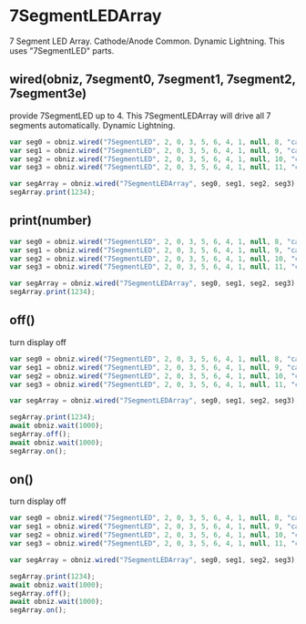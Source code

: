 # 7SegmentLEDArray
7 Segment LED Array. Cathode/Anode Common.
Dynamic Lightning.
This uses "7SegmentLED" parts.

## wired(obniz, 7segment0, 7segment1, 7segment2, 7segment3e)
provide 7SegmentLED up to 4.
This 7SegmentLEDArray will drive all 7 segments automatically.
Dynamic Lightning.

```javascript
var seg0 = obniz.wired("7SegmentLED", 2, 0, 3, 5, 6, 4, 1, null, 8, "cathode");
var seg1 = obniz.wired("7SegmentLED", 2, 0, 3, 5, 6, 4, 1, null, 9, "cathode");
var seg2 = obniz.wired("7SegmentLED", 2, 0, 3, 5, 6, 4, 1, null, 10, "cathode");
var seg3 = obniz.wired("7SegmentLED", 2, 0, 3, 5, 6, 4, 1, null, 11, "cathode");

var segArray = obniz.wired("7SegmentLEDArray", seg0, seg1, seg2, seg3);
segArray.print(1234);

```
## print(number)

```javascript
var seg0 = obniz.wired("7SegmentLED", 2, 0, 3, 5, 6, 4, 1, null, 8, "cathode");
var seg1 = obniz.wired("7SegmentLED", 2, 0, 3, 5, 6, 4, 1, null, 9, "cathode");
var seg2 = obniz.wired("7SegmentLED", 2, 0, 3, 5, 6, 4, 1, null, 10, "cathode");
var seg3 = obniz.wired("7SegmentLED", 2, 0, 3, 5, 6, 4, 1, null, 11, "cathode");

var segArray = obniz.wired("7SegmentLEDArray", seg0, seg1, seg2, seg3);
segArray.print(1234);
```

## off()
turn display off
```javascript
var seg0 = obniz.wired("7SegmentLED", 2, 0, 3, 5, 6, 4, 1, null, 8, "cathode");
var seg1 = obniz.wired("7SegmentLED", 2, 0, 3, 5, 6, 4, 1, null, 9, "cathode");
var seg2 = obniz.wired("7SegmentLED", 2, 0, 3, 5, 6, 4, 1, null, 10, "cathode");
var seg3 = obniz.wired("7SegmentLED", 2, 0, 3, 5, 6, 4, 1, null, 11, "cathode");

var segArray = obniz.wired("7SegmentLEDArray", seg0, seg1, seg2, seg3);

segArray.print(1234);
await obniz.wait(1000);
segArray.off();
await obniz.wait(1000);
segArray.on();
```

## on()
turn display off
```javascript
var seg0 = obniz.wired("7SegmentLED", 2, 0, 3, 5, 6, 4, 1, null, 8, "cathode");
var seg1 = obniz.wired("7SegmentLED", 2, 0, 3, 5, 6, 4, 1, null, 9, "cathode");
var seg2 = obniz.wired("7SegmentLED", 2, 0, 3, 5, 6, 4, 1, null, 10, "cathode");
var seg3 = obniz.wired("7SegmentLED", 2, 0, 3, 5, 6, 4, 1, null, 11, "cathode");

var segArray = obniz.wired("7SegmentLEDArray", seg0, seg1, seg2, seg3);

segArray.print(1234);
await obniz.wait(1000);
segArray.off();
await obniz.wait(1000);
segArray.on();
```
